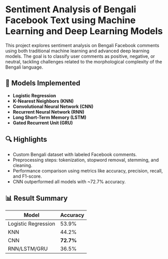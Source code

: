 # Sentiment Analysis of Bengali Facebook Text using Machine Learning and Deep Learning Models

This project explores sentiment analysis on Bengali Facebook comments using both traditional machine learning and advanced deep learning models. The goal is to classify user comments as positive, negative, or neutral, tackling challenges related to the morphological complexity of the Bengali language.

## 🧠 Models Implemented

* **Logistic Regression**
* **K-Nearest Neighbors (KNN)**
* **Convolutional Neural Network (CNN)**
* **Recurrent Neural Network (RNN)**
* **Long Short-Term Memory (LSTM)**
* **Gated Recurrent Unit (GRU)**

## 🔍 Highlights

* Custom Bengali dataset with labeled Facebook comments.
* Preprocessing steps: tokenization, stopword removal, stemming, and cleaning.
* Performance comparison using metrics like accuracy, precision, recall, and F1-score.
* CNN outperformed all models with \~72.7% accuracy.

## 📊 Result Summary

| Model               | Accuracy  |
| ------------------- | --------- |
| Logistic Regression | 53.9%     |
| KNN                 | 44.2%     |
| CNN                 | **72.7%** |
| RNN/LSTM/GRU        | 36.5%     |
